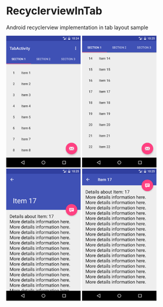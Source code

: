 # RecyclerviewInTab
Android recyclerview implementation in tab layout sample

<img src="1.png" width="200px" width="1000px" />
<img src="2.png" width="200px" width="1000px" />
<img src="3.png" width="200px" width="1000px" />
<img src="4.png" width="200px" width="1000px" />

